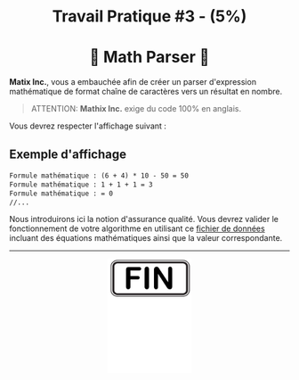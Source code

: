 <h1 align="Center">Travail Pratique #3 - (5%)</h1>
<h1 align="Center">🟰 Math Parser 🟰</h1>

**Matix Inc.**, vous a embauchée afin de créer un parser d'expression mathématique de format chaîne de caractères vers un résultat en nombre.

> ATTENTION: **Mathix Inc.** exige du code 100% en anglais.

Vous devrez respecter l'affichage suivant :

## Exemple d'affichage

```plaintext
Formule mathématique : (6 + 4) * 10 - 50 = 50
Formule mathématique : 1 + 1 + 1 = 3
Formule mathématique : = 0
//...
```

Nous introduirons ici la notion d'assurance qualité. Vous devrez valider le fonctionnement de votre algorithme en utilisant ce [fichier de données](./_bin/math.dat) incluant des équations mathématiques ainsi que la valeur correspondante.

<hr/>
<p align="Center"><img src="./images/end.png" alt="drawing" width="150"/></p>
